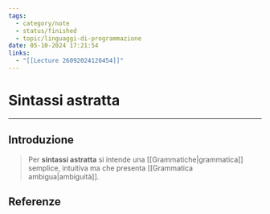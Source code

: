 ```yaml
---
tags:
  - category/note
  - status/finished
  - topic/linguaggi-di-programmazione
date: 05-10-2024 17:21:54
links:
  - "[[Lecture 26092024120454]]"
---
```

# Sintassi astratta
---
## Introduzione
> Per **sintassi astratta** si intende una [[Grammatiche|grammatica]] semplice, intuitiva ma che presenta [[Grammatica ambigua|ambiguità]].

## Referenze